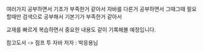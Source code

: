 여러가지 공부하면서 기초가 부족한거 같아서 자바를 다른거 공부하면서 그때그때 필요할때만 검색으로 공부해서 기본기가 부족한거 같아서

교재를 빠르게 복습하면서 중요한 내용도 같이 기록해볼 예정입니다.

참고도서 -> 점프 투 자바   저자 : 박응용님
